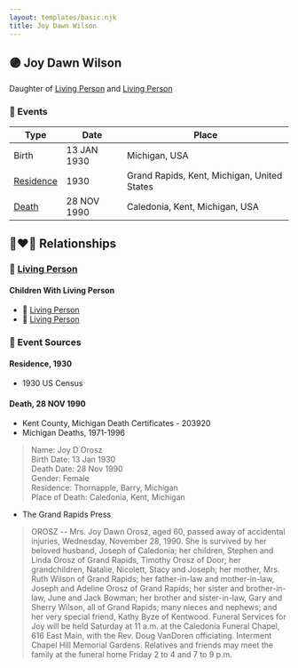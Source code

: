 ```yaml
---
layout: templates/basic.njk
title: Joy Dawn Wilson
---
```

## 🟣 Joy Dawn Wilson

Daughter of [Living Person](/people/3/35616804) and [Living Person](/people/7/72945090)

### 📆 Events

Type | Date | Place
------ | ------ | ------
Birth | 13 JAN 1930 | Michigan, USA
[Residence](#event-1a8b7d36-d277-4a77-a2c3-40427b638116) | 1930 | Grand Rapids, Kent, Michigan, United States
[Death](#event-dfb54457-95c3-4c23-8a04-4cfa610ee5c0) | 28 NOV 1990 | Caledonia, Kent, Michigan, USA

## 👩‍❤️‍👨 Relationships

### 🔵 [Living Person](/people/1/16093179)

#### Children With Living Person
* 🔵 [Living Person](/people/2/29348168)
* 🔵 [Living Person](/people/3/36204506)
### 📰 Event Sources

#### <a id="event-1a8b7d36-d277-4a77-a2c3-40427b638116"></a> Residence, 1930
* 1930 US Census

#### <a id="event-dfb54457-95c3-4c23-8a04-4cfa610ee5c0"></a> Death, 28 NOV 1990
* Kent County, Michigan Death Certificates  - 203920
* Michigan Deaths, 1971-1996
>   
  > Name: Joy D Orosz  
  > Birth Date: 13 Jan 1930  
  > Death Date: 28 Nov 1990  
  > Gender: Female  
  > Residence: Thornapple, Barry, Michigan  
  > Place of Death: Caledonia, Kent, Michigan
* The Grand Rapids Press
>   
  > OROSZ -- Mrs. Joy Dawn Orosz, aged 60, passed away of accidental injuries, Wednesday, November 28, 1990. She is survived by her beloved husband, Joseph of Caledonia; her children, Stephen and Linda Orosz of Grand Rapids, Timothy Orosz of Door; her grandchildren, Natalie, Nicolett, Stacy and Joseph; her mother, Mrs. Ruth Wilson of Grand Rapids; her father-in-law and mother-in-law, Joseph and Adeline Orosz of Grand Rapids; her sister and brother-in-law, June and Jack Bowman; her brother and sister-in-law, Gary and Sherry Wilson, all of Grand Rapids; many nieces and nephews; and her very special friend, Kathy Byze of Kentwood. Funeral Services for Joy will be held Saturday at 11 a.m. at the Caledonia Funeral Chapel, 616 East Main, with the Rev. Doug VanDoren officiating. Interment Chapel Hill Memorial Gardens. Relatives and friends may meet the family at the funeral home Friday 2 to 4 and 7 to 9 p.m.
